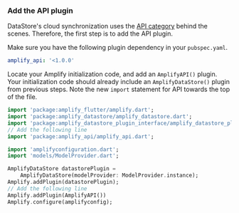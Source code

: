 ### Add the API plugin

DataStore's cloud synchronization uses the [API category](~/lib/graphqlapi/getting-started.md) behind the scenes. Therefore, the first step is to add the API plugin.

Make sure you have the following plugin dependency in your `pubspec.yaml`.

```yaml
amplify_api: '<1.0.0'
```

Locate your Amplify initialization code, and add an `AmplifyAPI()` plugin. Your initialization code should already include an `AmplifyDataStore()` plugin from previous steps. Note the new `import` statement for API towards the top of the file.

```dart
import 'package:amplify_flutter/amplify.dart';
import 'package:amplify_datastore/amplify_datastore.dart';
import 'package:amplify_datastore_plugin_interface/amplify_datastore_plugin_interface.dart';
// Add the following line
import 'package:amplify_api/amplify_api.dart';

import 'amplifyconfiguration.dart';
import 'models/ModelProvider.dart';
```

```dart
AmplifyDataStore datastorePlugin =
    AmplifyDataStore(modelProvider: ModelProvider.instance);
Amplify.addPlugin(datastorePlugin);
// Add the following line
Amplify.addPlugin(AmplifyAPI())
Amplify.configure(amplifyconfig);
```
